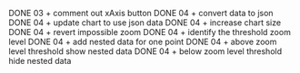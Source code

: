 DONE 03 + comment out xAxis button
DONE 04 + convert data to json
DONE 04 + update chart to use json data
DONE 04 + increase chart size
DONE 04 + revert impossible zoom
DONE 04 + identify the  threshold zoom level
DONE 04 + add nested data for one point
DONE 04 + above zoom level threshold show nested data
DONE 04 + below zoom level threshold hide nested data
